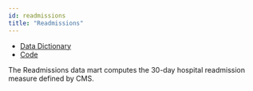 ```yaml
---
id: readmissions
title: "Readmissions"
---
```


- [Data Dictionary](../data-dictionaries/readmissions)
- [Code](https://github.com/tuva-health/tuva/tree/main/models/readmissions)

The Readmissions data mart computes the 30-day hospital readmission measure defined by CMS.
